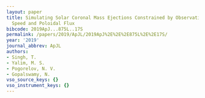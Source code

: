 ```yaml
---
layout: paper
title: Simulating Solar Coronal Mass Ejections Constrained by Observations of Their
  Speed and Poloidal Flux
bibcode: 2019ApJ...875L..17S
permalink: /papers/2019/ApJL/2019ApJ%2E%2E%2E875L%2E%2E17S/
year: '2019'
journal_abbrev: ApJL
authors:
- Singh, T.
- Yalim, M. S.
- Pogorelov, N. V.
- Gopalswamy, N.
vso_source_keys: {}
vso_instrument_keys: {}
---
```


